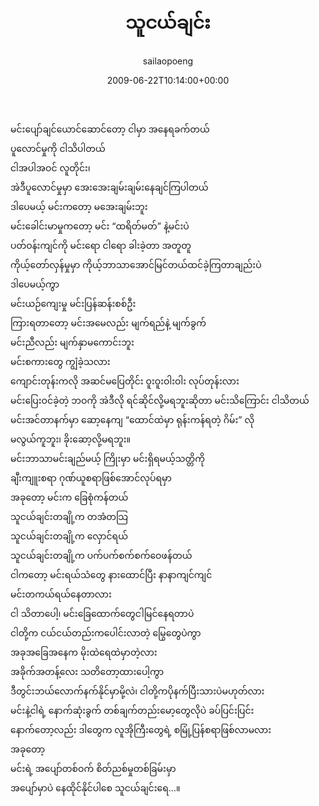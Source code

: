 ﻿---
_last_editor_used_jetpack: block-editor
_publicize_job_id: "59374615095"
_wp_old_date: "2021-06-09"
author: sailaopoeng
categories:
  - poems
date: "2009-06-22T10:14:00+00:00"
parent_post_id: null
post_id: "186"
timeline_notification: "1623208321"
title: သူငယ်ချင်း
url: /2009/06/22/သူငယ်ချင်း/

---
မင်းပျော်ချင်ယောင်ဆောင်တော့ ငါမှာ အနေရခက်တယ်  
ပူလောင်မှုကို ငါသိပါတယ်  
ငါအပါအဝင် လူတိုင်း၊  
အဲဒီပူလောင်မှုမှာ အေးအေးချမ်းချမ်းနေချင်ကြပါတယ်  
ဒါပေမယ့် မင်းကတော့ မအေးချမ်းဘူး  
မင်းခေါင်းမာမှုကတော့ မင်း “ထရိတ်မတ်” နဲ့မင်းပဲ  
ပတ်ဝန်းကျင်ကို မင်းရော ငါရော ခါးခဲ့တာ အတူတူ  
ကိုယ့်တော်လှန်မှုမှာ ကိုယ့်ဘာသာအောင်မြင်တယ်ထင်ခဲ့ကြတာချည်းပဲ  
ဒါပေမယ့်ကွာ  
မင်းယဉ်ကျေးမှု မင်းပြန်ဆန်းစစ်ဦး  
ကြားရတာတော့ မင်းအမေလည်း မျက်ရည်နဲ့ မျက်ခွက်  
မင်းညီလည်း မျက်နှာမကောင်းဘူး  
မင်းစကားတွေ ကျွံခဲ့သလား  
ကျောင်းတုန်းကလို အဆင်မပြေတိုင်း ဝူးဝူးဝါးဝါး လုပ်တုန်းလား  
မင်းပြေးဝင်ခဲ့တဲ့ ဘဝကို အဲဒီလို ရင်ဆိုင်လို့မရဘူးဆိုတာ မင်းသိကြောင်း ငါသိတယ်  
မင်းအင်တာနက်မှာ ဆော့နေကျ “ထောင်ထဲမှာ ရုန်းကန်ရတဲ့ ဂိမ်း” လို  
မလွယ်ကူဘူး၊ ခိုးဆော့လို့မရဘူး။  
မင်းဘာသာမင်းချည်မယ့် ကြိုးမှာ မင်းရှိရမယ့်သတ္တိကို  
ချီးကျူးစရာ ဂုဏ်ယူစရာဖြစ်အောင်လုပ်ရမှာ  
အခုတော့ မင်းက ခြေစုံကန်တယ်  
သူငယ်ချင်းတချို့က တအံတသြ  
သူငယ်ချင်းတချို့က လှောင်ရယ်  
သူငယ်ချင်းတချို့က ပက်ပက်စက်စက်ဝေဖန်တယ်  
ငါကတော့ မင်းရယ်သံတွေ နားထောင်ပြီး နာနာကျင်ကျင်  
မင်းတကယ်ရယ်နေတာလား  
ငါ သိတာပေါ့၊ မင်းခြေထောက်တွေငါမြင်နေရတာပဲ  
ငါတို့က ငယ်ငယ်တည်းကပေါင်းလာတဲ့ မြွေတွေပဲကွာ  
အခုအခြေအနေက မိုးထဲရေထဲမှာတဲ့လား  
အခိုက်အတန့်လေး သတိတော့ထားပေါ့ကွာ  
ဒီတွင်းဘယ်လောက်နက်နိုင်မှာမို့လဲ၊ ငါတို့ကပိုနက်ပြီးသားပဲမဟုတ်လား  
မင်းနဲ့ငါရဲ့ နောက်ဆုံးခွက် တစ်ချက်တည်းမော့တွေလိုပဲ ခပ်ပြင်းပြင်း  
နောက်တော့လည်း ဒါတွေက လူအိုကြီးတွေရဲ့ စမြုံ့ပြန်စရာဖြစ်လာမလား  
အခုတော့  
မင်းရဲ့ အပျော်တစ်ဝက် စိတ်ညစ်မှုတစ်ခြမ်းမှာ  
အပျော်မှာပဲ နေထိုင်နိုင်ပါစေ သူငယ်ချင်းရေ…။
